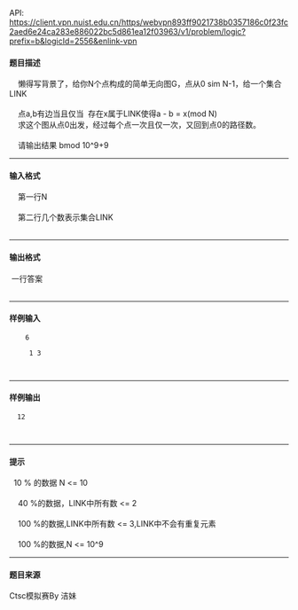API: https://client.vpn.nuist.edu.cn/https/webvpn893ff9021738b0357186c0f23fc2aed6e24ca283e886022bc5d861ea12f03963/v1/problem/logic?prefix=b&logicId=2556&enlink-vpn

#### 题目描述

    懒得写背景了，给你N个点构成的简单无向图G，点从0 sim N-1，给一个集合LINK  
      
    点a,b有边当且仅当  存在x属于LINK使得a - b = x(mod N)  
    求这个图从点0出发，经过每个点一次且仅一次，又回到点0的路径数。  
      
    请输出结果 bmod 10^9+9  

---

#### 输入格式

    第一行N  
      
    第二行几个数表示集合LINK  
   

---

#### 输出格式

 一行答案  
  

---

#### 样例输入
```
    6
    
     1 3
    
     
```

---

#### 样例输出
```
  12
   
   

```

---

#### 提示

  10 % 的数据 N <= 10  
     
    40 %的数据，LINK中所有数 <= 2  
     
    100 %的数据,LINK中所有数 <= 3,LINK中不会有重复元素  
     
    100 %的数据,N <= 10^9  

---

#### 题目来源

Ctsc模拟赛By 洁妹